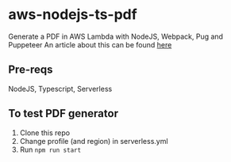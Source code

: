 # aws-nodejs-ts-pdf
Generate a PDF in AWS Lambda with NodeJS, Webpack, Pug and Puppeteer
An article about this can be found [here](https://dev.to/zeka/generate-a-pdf-in-aws-lambda-with-nodejs-webpack-pug-and-puppeteer-4g59)

## Pre-reqs
NodeJS, Typescript, Serverless

## To test PDF generator
1. Clone this repo
2. Change profile (and region) in serverless.yml
3. Run `npm run start`
